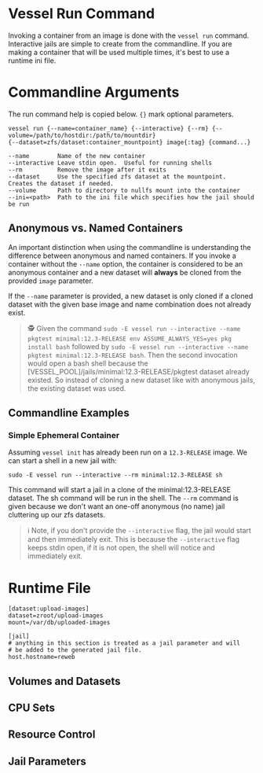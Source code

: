 # Vessel Run Command

Invoking a container from an image is done with the `vessel run` command. Interactive jails are simple to create from the commandline.  If you are making a container that will be used multiple times, it's best to use a runtime ini file.

# Commandline Arguments

The run command help is copied below.  `{}` mark optional parameters.

```
vessel run {--name=container_name} {--interactive} {--rm} {--volume=/path/to/hostdir:/path/to/mountdir} 
{--dataset=zfs/dataset:container_mountpoint} image{:tag} {command...}

--name        Name of the new container
--interactive Leave stdin open.  Useful for running shells
--rm          Remove the image after it exits
--dataset     Use the specified zfs dataset at the mountpoint.  Creates the dataset if needed.
--volume      Path to directory to nullfs mount into the container
--ini=<path>  Path to the ini file which specifies how the jail should be run
```

## Anonymous vs. Named Containers

An important distinction when using the commandline is understanding the difference between anonymous and named containers.  If you invoke a container without the `--name` option, the container is considered to be an anonymous container and a new dataset will **always** be cloned from the provided `image` parameter.

If the `--name` parameter is provided, a new dataset is only cloned if a cloned dataset with the given base image and name combination does not already exist.

> 🕵️ Given the command `sudo -E vessel run --interactive --name pkgtest minimal:12.3-RELEASE env ASSUME_ALWAYS_YES=yes pkg install bash` followed by `sudo -E vessel run --interactive --name pkgtest minimal:12.3-RELEASE bash`.  Then the second invocation would open a bash shell because the [VESSEL_POOL]/jails/minimal:12.3-RELEASE/pkgtest dataset already existed.  So instead of cloning a new dataset like with anonymous jails, the existing dataset was used.

## Commandline Examples
### Simple Ephemeral Container

Assuming `vessel init` has already been run on a `12.3-RELEASE` image.  We can start a shell in a new jail with:

`sudo -E vessel run --interactive --rm minimal:12.3-RELEASE sh`

This command will start a jail in a clone of the minimal:12.3-RELEASE dataset.  The sh command will be run in the shell.  The `--rm` command is given because we don't want an one-off anonymous (no name) jail cluttering up our zfs datasets.

> ℹ️ Note, if you don't provide the `--interactive` flag, the jail would start and then immediately exit.  This is because the `--interactive` flag keeps stdin open, if it is not open, the shell will notice and immediately exit.


# Runtime File

```
[dataset:upload-images]
dataset=zroot/upload-images
mount=/var/db/uploaded-images

[jail]
# anything in this section is treated as a jail parameter and will
# be added to the generated jail file.
host.hostname=reweb
```

## Volumes and Datasets

## CPU Sets

## Resource Control

## Jail Parameters

